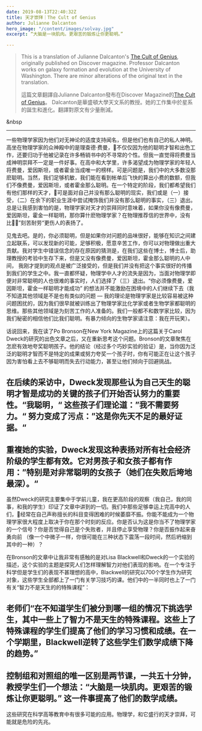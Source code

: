 ```yaml
---
date: 2019-08-13T22:40:32Z
title: 天才崇拜｜The Cult of Genius 
author: Julianne Dalcanton
hero_image: "/content/images/solvay.jpg"
excerpt: “大脑是一块肌肉。更艰苦的锻炼让你更聪明。”

---
```

> This is a translation of Julianne Dalcanton's [The Cult of Genius](https://www.discovermagazine.com/mind/the-cult-of-genius), originally published on Discover magazine. Professor Dalcanton works on galaxy formation and evolution at the University of Washington. There are minor alterations of the original text in the translation.
> 
> 這篇文章翻譯自Julianne Dalcanton發布在Discover Magazine的[The Cult of Genius](https://www.discovermagazine.com/mind/the-cult-of-genius)。 Dalcanton是華盛頓大學天文系的教授。她的工作集中於星系的誕生和進化。翻譯對原文有少量刪減。         
 
&nbsp
_______

一些物理学家因为他们对无神论的适度支持闻名，但是他们也有自己的私人神明。高坐在物理学家的众神殿中的是理查德·费曼，不仅仅因为他的聪明才智和出色工作，还要归功于他被记录在许多畅销书中的不寻常的个性。但我一直觉得将费曼当成神明崇拜不一定是一件好事。在高中和大学里，许多渴望成为物理学家的年轻人将费曼，爱因斯坦，或者霍金当成唯一的榜样。可是问题是，我们中的大多数没那麽聪明。当然，我们足够机敏，我们能在看到帐单后飞快的算出小费的数额，但我们不像费曼，爱因斯坦，或者霍金那么聪明。在一个特定的阶段，我们都希望我们有他们那样的天才，可是面对自己并没有那么聪明的现实，我们或是（一）接受，（二）在余下的职业生涯中尝试掩饰我们并没有那么聪明的事实，（三）退出。总是让我感到害怕的是，物理学家对天才的崇拜同时意味着，如果你没有像费曼，爱因斯坦，霍金一样聪明，那你算什麽物理学家？在物理推荐信的世界中，没有比”刻苦耐劳“更伤人的表扬了。

见鬼去吧。是的，你必须聪明，但是如果你对问题的品味很好，能够在知识之间建立起联系，可以发现新的可能，足够积极，愿意辛苦工作，你可以对物理做出重大贡献。我对学生中错误信念的存在原因的猜测是，在我们这些在博士，博士后，助理教授的考验中生存下来，但是又没有像费曼，爱因斯坦，霍金那么聪明的人中间， 我刚才提到的观点是被广泛接受的，但是我们并没有把这个事实很好的传播到我们的学生之中。我一直都怀疑，物理学中人才的流失是因为，当面对物理学即便对非常聪明的人也很难的事实时，人们选择了（三）退出。“你必须像费曼，爱因斯坦，霍金一样聪明才能成功” 的想法并不能激励在困境中的人们继续下去（我不知道其他领域是不是也有类似的问题 –– 我的理论是物理学家是比较容易被这种问题困扰的，因为我们很早就被训练出了物理学家比化学家或者生物学家都聪明的思维。那些其他领域是为刻苦工作的人准备的。我们一般都不和数学家比较，因为我们秘密的相信他们比我们聪明。有暴力倾向的生物学家请注意：我在开玩笑）。

话说回来，我在读了Po Bronson在New York Magazine上的这篇关于Carol Dweck的研究的出色文章之后，又在重新思考这个问题。Bronson的文章聚焦在怎麽有效地夸奖聪明孩子。他的结论（经过多个巧妙实验的验证）是，当你因为泛泛的聪明才智而不是特定的成果或努力夸奖一个孩子时，你有可能正在让这个孩子因为害怕看上去不够聪明而失去行动能力，甚至让他们倾向于回避挑战。

## 在后续的采访中，Dweck发现那些认为自己天生的聪明才智是成功的关键的孩子们开始否认努力的重要性。“我聪明，“ 这些孩子们理论道：”我不需要努力。“ 努力变成了污点：”这是你先天不足的最好证据。“

## 重複她的实验，Dweck发现这种表扬对所有社会经济阶级的学生都有效。它对男孩子和女孩子都有作用：”特别是对非常聪明的女孩子（她们在失败后垮地最深）。“

虽然Dweck的研究主要集中于学前儿童，我在更高阶段的观察（我自己，我的同事，和我的学生）印证了文章中讲到的一切。我们中那些足够幸运上完高中的人们，经常在自己声称擅长的科目变得困难的时候萎靡不振。你能不能成为一个物理学家很大程度上取决于你在那个时刻的反应。你是否认为这是你当不了物理学家的一个信号？你是否觉得自己是个失败者，并且停止享受物理？你是否振作起来奋勇向前 （像一个中微子一样，你很可能在三种状态下震荡一段时间，然后坍缩到其中的一种）？

在Bronson的文章中让我非常有感触的是对Lisa Blackwell和Dweck的一个实验的描述，这个实验的主题是探究人们怎样理解智力对他们表现的影响。在一个专注于科学但是学生们的表现不甚理想的高中，Blackwell的研究以700个学生作为研究对象，这些学生全部都上了一门有关学习技巧的课。他们中的一半同时也上了一门有关“智力不是天生的的特殊课程”：

## 老师们“在不知道学生们被分到哪一组的情况下挑选学生，其中一些上了智力不是天生的特殊课程。这些上了特殊课程的学生们提高了他们的学习习惯和成绩。在一个学期里，Blackwell逆转了这些学生们数学成绩下降的趋势。”

## 控制组和对照组的唯一区别是两节课，一共五十分钟，教授学生们一个想法：“大脑是一块肌肉。更艰苦的锻炼让你更聪明。” 这一件事提高了他们的数学成绩。

这些研究在科学高等教育中有很多可能的应用。物理学，和它盛行的天才崇拜，可能就是危险的先兆。


<!-- ![](/content/images/anomaly-oRskqiH7FNc-unsplash.jpg) -->
